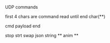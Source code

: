 UDP commands

first 4 chars are command
read until end char(**)

cmd      payload        end

stop
strt
swap     json string    **
anim				    **
